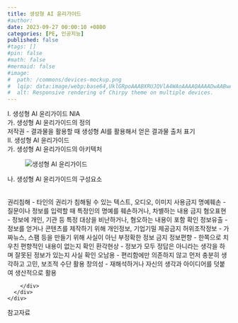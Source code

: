 ```yaml
---
title: 생성형 AI 윤리가이드
#author: 
date: 2023-09-27 00:00:10 +0800
categories: [PE, 인공지능]
published: false
#tags: []
#pin: false
#math: false
#mermaid: false
#image:
#  path: /commons/devices-mockup.png
#  lqip: data:image/webp;base64,UklGRpoAAABXRUJQVlA4WAoAAAAQAAAADwAABwAAQUxQSDIAAAARL0AmbZurmr57yyIiqE8oiG0bejIYEQTgqiDA9vqnsUSI6H+oAERp2HZ65qP/VIAWAFZQOCBCAAAA8AEAnQEqEAAIAAVAfCWkAALp8sF8rgRgAP7o9FDvMCkMde9PK7euH5M1m6VWoDXf2FkP3BqV0ZYbO6NA/VFIAAAA
#  alt: Responsive rendering of Chirpy theme on multiple devices.
---
```


<div class="post-wrap">
  <div class="para">
    <div class="para-title">
      I. 생성형 AI 윤리가이드 NIA
    </div>
    <div class="para-cntnt">
      <div class="para">
        <div class="para-title">
          가. 생성형 AI 윤리가이드의 정의
        </div>
        <div class="para-cntnt">
            저작권 - 결과물을 활용할 때 생성형 AI를 활용해서 얻은 결과물 출처 표기
        </div>
      </div>
    </div>
  </div>
  
  <div class="para">
    <div class="para-title">
      II. 생성형 AI 윤리가이드
    </div>
    <div class="para-cntnt">
      <div class="para">
        <div class="para-title">
          가. 생성형 AI 윤리가이드의 아키텍처
        </div>
        <div class="para-cntnt">
          <figure class="post-figure">
            <img src="/assets/img/posts/생성형-AI-윤리가이드.png" alt="생성형 AI 윤리가이드">
<!--            <figcaption>Source: Unveiling the Metaverse: Exploring Emerging Trends, Multifaceted Perspectives, and Future Challenges</figcaption>-->
          </figure>
        </div>
      </div>
      <div class="para">
        <div class="para-title">
          나. 생성형 AI 윤리가이드의 구성요소
        </div>
        <div class="para-cntnt">
          <table class="post-table">
          </table>
            권리침해 - 타인의 권리가 침해될 수 있는 텍스트, 오디오, 이미지 사용금지
  명예훼손 - 질문이나 정보를 입력할 때 특정인의 명예를 훼손하거나, 차별하는 내용 금지
  혐오표현 - 정보에 개인, 기관 등 특정 대상을 비난하거나, 혐오하는 내용이 포함 확인
  정보유출 - 정보를 얻거나 콘텐츠를 제작하기 위해 개인정보, 기업기밀 제공금지
  허위조작정보 - 가짜뉴스, 스팸 등을 만들기 위해 사실이 아닌 부정확한 정보 금지
  정보편향 - 한쪽으로 치우친 편향적인 내용이 없는지 확인
  환각현상 - 정보가 모두 정답은 아니라는 생각을 하며 잘못된 정보가 있는지 사실 확인
  오남용 - 편리함에만 의존하지 않고 먼저 충분히 생각하고 고민, 보조적 수단 활용
  창의성 - 재해석하거나 자신의 생각과 아이디어를 덧붙여 생산적으로 활용

        </div>
      </div>
    </div>
  </div>

  <div class="refr-wrap">
    <div class="refr-title">
        참고자료
    </div>
    <ol class="refr-list">
    <!--    <li>(나현식, 최대선) <a target="_blank" href="https://scienceon.kisti.re.kr/commons/util/originalView.do?cn=JAKO202225948430499&oCn=JAKO202225948430499&dbt=JAKO&journal=NJOU00291864">메타버스 보안 위협 요소 및 대응 방안 검토</a></li>-->
    <!--    <li>(M. Uddin, S. Manickam, H. Ullah, M. Obaidat and A. Dandoush) <a target="_blank" href="https://ieeexplore.ieee.org/abstract/document/10138386">Unveiling the Metaverse: Exploring Emerging Trends, Multifaceted Perspectives, and Future Challenges</a></li>-->
    </ol>
  </div>
</div>
